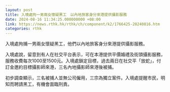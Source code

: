 ```yaml
---
layout: post
title: 入境處拘一男兩女懷疑黑工　以內地旅客身分來港提供攝影服務
date: 2024-08-16 11:34:25.000000000 +08:00
link: https://news.rthk.hk/rthk/ch/component/k2/1766425-20240816.htm
categories: rthk
---
```


入境處拘捕一男兩女懷疑黑工，他們以內地旅客身分來港提供攝影服務。

入境處說，留意到有人在社交平台表示，可在本港提供平價婚禮及街頭攝影服務，服務收費每次1000至1500元。入境處鎖定目標，過去兩日在社交平「放蛇」，付訂金邀約目標攝影師來港，三名內地攝影師來港後被捕。

初步調查顯示，三名被捕人並無公司僱用，三宗為獨立案件。入境處提醒市民，明知而聘請黑工，有機會面臨刑責。
